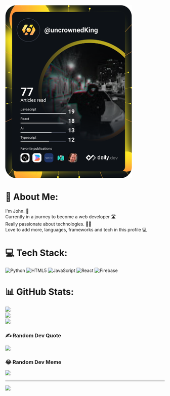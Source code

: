 <a href="https://app.daily.dev/DailyDevTips"><img src="https://github.com/jdungao15/jdungao15/blob/master/devcard.svg" width="400" alt="John Dungao's Dev Card"/></a>


# 💫 About Me:
I'm John. 👋<br>Currently in a journey to become a web developer  🛣️<br>Really passionate about technologies. 👨‍💻<br>Love to add more, languages, frameworks and tech in this profile 💻


# 💻 Tech Stack:
![Python](https://img.shields.io/badge/python-3670A0?style=for-the-badge&logo=python&logoColor=ffdd54) ![HTML5](https://img.shields.io/badge/html5-%23E34F26.svg?style=for-the-badge&logo=html5&logoColor=white) ![JavaScript](https://img.shields.io/badge/javascript-%23323330.svg?style=for-the-badge&logo=javascript&logoColor=%23F7DF1E) ![React](https://img.shields.io/badge/react-%2320232a.svg?style=for-the-badge&logo=react&logoColor=%2361DAFB) ![Firebase](https://img.shields.io/badge/firebase-%23039BE5.svg?style=for-the-badge&logo=firebase)
# 📊 GitHub Stats:
![](https://github-readme-stats.vercel.app/api?username=jdungao15&theme=tokyonight&hide_border=false&include_all_commits=true&count_private=false)<br/>
![](https://github-readme-streak-stats.herokuapp.com/?user=jdungao15&theme=tokyonight&hide_border=false)<br/>
![](https://github-readme-stats.vercel.app/api/top-langs/?username=jdungao15&theme=tokyonight&hide_border=false&include_all_commits=true&count_private=false&layout=compact)

### ✍️ Random Dev Quote
![](https://quotes-github-readme.vercel.app/api?type=vetical&theme=tokyonight)

### 😂 Random Dev Meme
<img src="https://www.pangea.ai/media/shqpaqrw/googledocimage180.png" />

---
[![](https://visitcount.itsvg.in/api?id=jdungao15&icon=0&color=1)](https://visitcount.itsvg.in)

<!-- Proudly created with GPRM ( https://gprm.itsvg.in ) -->

